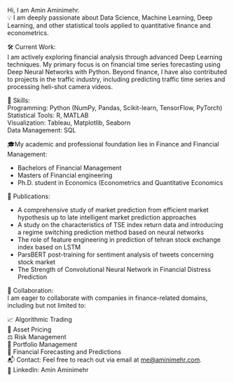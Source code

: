 Hi, I am Amin Aminimehr.  
💡 I am deeply passionate about Data Science, Machine Learning, Deep Learning, and other statistical tools applied to quantitative finance and econometrics.

🛠️ Current Work:  
I am actively exploring financial analysis through advanced Deep Learning techniques.
My primary focus is on financial time series forecasting using Deep Neural Networks with Python.
Beyond finance, I have also contributed to projects in the traffic industry, including predicting traffic time series and processing heli-shot camera videos.  

🔧 Skills:  
Programming: Python (NumPy, Pandas, Scikit-learn, TensorFlow, PyTorch)  
Statistical Tools: R, MATLAB  
Visualization: Tableau, Matplotlib, Seaborn  
Data Management: SQL  

🎓My academic and professional foundation lies in Finance and Financial Management:  
- Bachelors of Financial Management  
- Masters of Financial engineering  
- Ph.D. student in Economics (Econometrics and Quantitative Economics  
  
📜 Publications:
- A comprehensive study of market prediction from efficient market hypothesis up to late intelligent market prediction approaches
- A study on the characteristics of TSE index return data and introducing a regime switching prediction method based on neural networks
- The role of feature engineering in prediction of tehran stock exchange index based on LSTM
- ParsBERT post-training for sentiment analysis of tweets concerning stock market
- The Strength of Convolutional Neural Network in Financial Distress Prediction  

🤝 Collaboration:  
I am eager to collaborate with companies in finance-related domains, including but not limited to:

📈 Algorithmic Trading  
💼 Asset Pricing  
⚖️ Risk Management  
🧮 Portfolio Management  
🔮 Financial Forecasting and Predictions  
📬 Contact: Feel free to reach out via email at me@aminimehr.com.  
<a href="https://www.linkedin.com/in/amin-aminimehr-6a260b323/" target="_blank" style="text-decoration: none; color: inherit;">
    <span style="text-decoration: none; display: inline-block; vertical-align: middle;">🔗</span> LinkedIn: Amin Aminimehr
</a>


